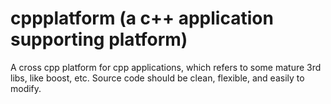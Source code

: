 # cppplatform (a c++ application supporting platform)
A cross cpp platform for cpp applications, which refers to some mature 3rd libs, like boost, etc.
Source code should be clean, flexible, and easily to modify.

